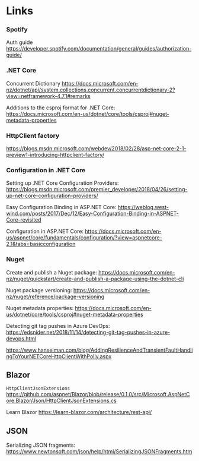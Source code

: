 # Links

### Spotify

Auth guide <https://developer.spotify.com/documentation/general/guides/authorization-guide/>

### .NET Core

Concurrent Dictionary <https://docs.microsoft.com/en-nz/dotnet/api/system.collections.concurrent.concurrentdictionary-2?view=netframework-4.7.1#remarks>

Additions to the csproj format for .NET Core: <https://docs.microsoft.com/en-us/dotnet/core/tools/csproj#nuget-metadata-properties>

### HttpClient factory

<https://blogs.msdn.microsoft.com/webdev/2018/02/28/asp-net-core-2-1-preview1-introducing-httpclient-factory/>

### Configuration in .NET Core

Setting up .NET Core Configuration Providers: <https://blogs.msdn.microsoft.com/premier_developer/2018/04/26/setting-up-net-core-configuration-providers/>

Easy Configuration Binding in ASP.NET Core: <https://weblog.west-wind.com/posts/2017/Dec/12/Easy-Configuration-Binding-in-ASPNET-Core-revisited>

Configuration in ASP.NET Core: <https://docs.microsoft.com/en-us/aspnet/core/fundamentals/configuration/?view=aspnetcore-2.1&tabs=basicconfiguration>

### Nuget

Create and publish a Nuget package: <https://docs.microsoft.com/en-nz/nuget/quickstart/create-and-publish-a-package-using-the-dotnet-cli>

Nuget package versioning: <https://docs.microsoft.com/en-nz/nuget/reference/package-versioning>

Nuget metadata properties: <https://docs.microsoft.com/en-us/dotnet/core/tools/csproj#nuget-metadata-properties>

Detecting git tag pushes in Azure DevOps: <https://edsnider.net/2018/11/14/detecting-git-tag-pushes-in-azure-devops.html>

<https://www.hanselman.com/blog/AddingResilienceAndTransientFaultHandlingToYourNETCoreHttpClientWithPolly.aspx>

## Blazor

`HttpClientJsonExtensions` <https://github.com/aspnet/Blazor/blob/release/0.1.0/src/Microsoft.AspNetCore.Blazor/Json/HttpClientJsonExtensions.cs>

Learn Blazor <https://learn-blazor.com/architecture/rest-api/>

## JSON

Serializing JSON fragments: <https://www.newtonsoft.com/json/help/html/SerializingJSONFragments.htm>